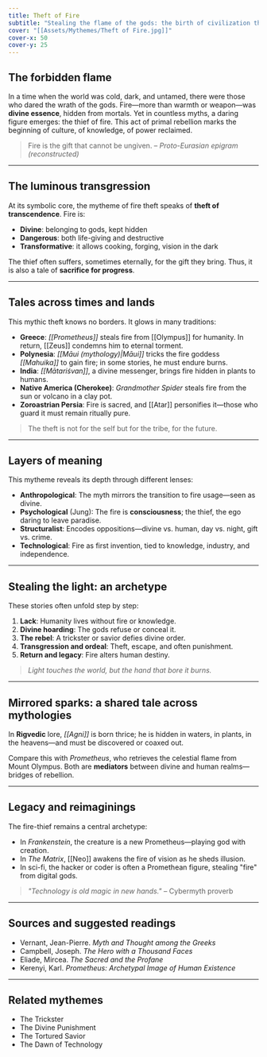 ```yaml
---
title: Theft of Fire
subtitle: "Stealing the flame of the gods: the birth of civilization through defiance."
cover: "[[Assets/Mythemes/Theft of Fire.jpg]]"
cover-x: 50
cover-y: 25
---
```


## **The forbidden flame**

In a time when the world was cold, dark, and untamed, there were those who dared the wrath of the gods. Fire—more than warmth or weapon—was **divine essence**, hidden from mortals. Yet in countless myths, a daring figure emerges: the thief of fire. This act of primal rebellion marks the beginning of culture, of knowledge, of power reclaimed.

> Fire is the gift that cannot be ungiven.
> – *Proto-Eurasian epigram (reconstructed)*

---

## **The luminous transgression**

At its symbolic core, the mytheme of fire theft speaks of **theft of transcendence**. Fire is:

* **Divine**: belonging to gods, kept hidden
* **Dangerous**: both life-giving and destructive
* **Transformative**: it allows cooking, forging, vision in the dark

The thief often suffers, sometimes eternally, for the gift they bring. Thus, it is also a tale of **sacrifice for progress**.

---

## **Tales across times and lands**

This mythic theft knows no borders. It glows in many traditions:

* **Greece**: *[[Prometheus]]* steals fire from [[Olympus]] for humanity. In return, [[Zeus]] condemns him to eternal torment.
* **Polynesia**: *[[Māui (mythology)|Māui]]* tricks the fire goddess *[[Mahuika]]* to gain fire; in some stories, he must endure burns.
* **India**: *[[Mātariśvan]]*, a divine messenger, brings fire hidden in plants to humans.
* **Native America (Cherokee)**: *Grandmother Spider* steals fire from the sun or volcano in a clay pot.
* **Zoroastrian Persia**: Fire is sacred, and [[Atar]] personifies it—those who guard it must remain ritually pure.

> The theft is not for the self but for the tribe, for the future.

---

## **Layers of meaning**

This mytheme reveals its depth through different lenses:

* **Anthropological**: The myth mirrors the transition to fire usage—seen as divine.
* **Psychological** (Jung): The fire is **consciousness**; the thief, the ego daring to leave paradise.
* **Structuralist**: Encodes oppositions—divine vs. human, day vs. night, gift vs. crime.
* **Technological**: Fire as first invention, tied to knowledge, industry, and independence.

---

## **Stealing the light: an archetype**

These stories often unfold step by step:

1. **Lack**: Humanity lives without fire or knowledge.
2. **Divine hoarding**: The gods refuse or conceal it.
3. **The rebel**: A trickster or savior defies divine order.
4. **Transgression and ordeal**: Theft, escape, and often punishment.
5. **Return and legacy**: Fire alters human destiny.

> *Light touches the world, but the hand that bore it burns.*

---

## **Mirrored sparks: a shared tale across mythologies**

In **Rigvedic** lore, *[[Agni]]* is born thrice; he is hidden in waters, in plants, in the heavens—and must be discovered or coaxed out.

Compare this with *Prometheus*, who retrieves the celestial flame from Mount Olympus. Both are **mediators** between divine and human realms—bridges of rebellion.

---

## **Legacy and reimaginings**

The fire-thief remains a central archetype:

* In *Frankenstein*, the creature is a new Prometheus—playing god with creation.
* In *The Matrix*, [[Neo]] awakens the fire of vision as he sheds illusion.
* In sci-fi, the hacker or coder is often a Promethean figure, stealing "fire" from digital gods.

> *"Technology is old magic in new hands."* – Cybermyth proverb

---

## **Sources and suggested readings**

* Vernant, Jean-Pierre. *Myth and Thought among the Greeks*
* Campbell, Joseph. *The Hero with a Thousand Faces*
* Eliade, Mircea. *The Sacred and the Profane*
* Kerenyi, Karl. *Prometheus: Archetypal Image of Human Existence*

---

## **Related mythemes**

* The Trickster
* The Divine Punishment
* The Tortured Savior
* The Dawn of Technology